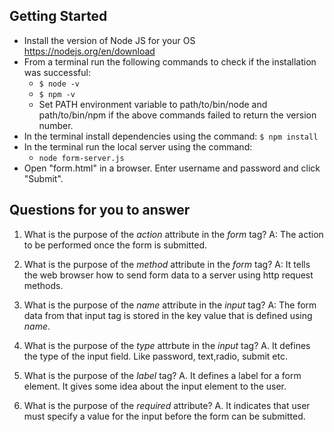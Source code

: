 ## Getting Started

- Install the version of Node JS for your OS https://nodejs.org/en/download
- From a terminal run the following commands to check if the installation was successful:
  - `$ node -v`
  - `$ npm -v`
  - Set PATH environment variable to path/to/bin/node and path/to/bin/npm if the above commands failed to return the version number.
- In the terminal install dependencies using the command:
  `$ npm install`
- In the terminal run the local server using the command:
  - `node form-server.js`
- Open "form.html" in a browser. Enter username and password and click "Submit".

## Questions for you to answer

1. What is the purpose of the _action_ attribute in the _form_ tag?
   A: The action to be performed once the form is submitted.

2. What is the purpose of the _method_ attribute in the _form_ tag?
   A: It tells the web browser how to send form data to a server using http request methods.

3. What is the purpose of the _name_ attribute in the _input_ tag?
   A: The form data from that input tag is stored in the key value that is defined using _name_.

4. What is the purpose of the _type_ attrbute in the _input_ tag?
   A. It defines the type of the input field. Like password, text,radio, submit etc.

5. What is the purpose of the _label_ tag?
   A. It defines a label for a form element. It gives some idea about the input element to the user.

6. What is the purpose of the _required_ attribute?
   A. It indicates that user must specify a value for the input before the form can be submitted.
